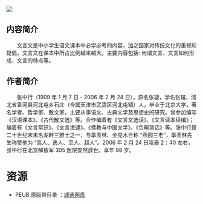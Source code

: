 ![](http://img3m1.ddimg.cn/9/33/25311141-1_u_3.jpg)

## 内容简介

　　文言文是中小学生语文课本中必学必考的内容，加之国家对传统文化的重视和提倡，文言文在课本中所占比例越来越大。主要内容包括: 何谓文言、文言如何形成、文言的特点等。

## 作者简介

　　张中行（1909 年 1 月 7 日 - 2006 年 2 月 24 日），原名张璇，学名张璿，河北省香河县河北屯乡石庄（今属天津市武清区河北屯镇）人，毕业于北京大学，著名学者、哲学家、散文家，主要从事语文、古典文学及思想史的研究。曾参加编写《汉语课本》、《古代散文选》等。合作编着有《文言文选读》、《文言读本续编》；编着有《文言常识》、《文言津逮》、《佛教与中国文学》、《负暄琐话》等。张中行是二十世纪末未名湖畔三雅士之一，与季羡林、金克木合称 “燕园三老”，季羡林先生称赞他为 “高人、逸人、至人、超人”。2006 年 2 月 24 日凌晨 2：40 左右，张中行在北京解放军 305 医院安然辞世，享年 98 岁。

# 资源

* PEUB 原版带目录 ：[城通网盘](https://u11215426.pipipan.com/fs/11215426-371755106)
